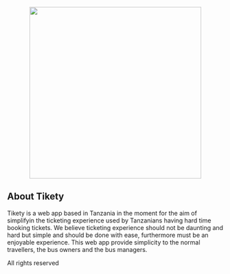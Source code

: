 <p align="center"><a href="https://laravel.com" target="_blank"><img src="https://tikety.fra1.digitaloceanspaces.com/logo.png" width="400"></a></p>

## About Tikety

Tikety is a web app based in Tanzania in the moment for the aim of simplifyin the ticketing experience used by Tanzanians having hard time booking tickets. We believe ticketing experience should not be daunting and hard but simple and should be done with ease, furthermore must be an enjoyable experience. This web app provide simplicity to the normal travellers, the bus owners and the bus managers.

All rights reserved
